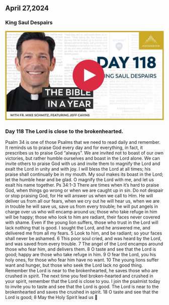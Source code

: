 ## April 27,2024

### King Saul Despairs

[![King Saul Despairs](https://raw.githubusercontent.com/linusjf/BIAY/main/April/jpgs/Day118.jpg)](https://youtu.be/0_6WSzY1VAE "King Saul Despairs")

### Day 118 The Lord is close to the brokenhearted.

Psalm 34 is one of those Psalms that we need to read daily and remember. It reminds us to praise God every day and for everything, in fact, it prescribes us to praise God “always”. We are invited not to boast of our own victories, but rather humble ourselves and boast in the Lord alone. We can invite others to praise God with us and invite them to magnify the Lord and exalt the Lord in unity and with joy.
I will bless the Lord at all times; his praise shall continually be in my mouth. My soul makes its boast in the Lord; let the humble hear and be glad. O magnify the Lord with me, and let us exalt his name together. Ps 34:1-3
There are times when it’s hard to praise God, when things go wrong or when we are caught up in sin. Do not despair or stop praising God, for He will answer us when we call to Him. He will deliver us from all our fears, when we cry out he will hear us, when we are in trouble he will save us, save us from every trouble; he will put angels in charge over us who will encamp around us; those who take refuge in him will be happy; those who look to him are radiant, their faces never covered with shame. Even if the young lion suffers, those who trust in the Lord will lack nothing that is good.
I sought the Lord, and he answered me, and delivered me from all my fears. 5 Look to him, and be radiant; so your faces shall never be ashamed. 6 This poor soul cried, and was heard by the Lord, and was saved from every trouble. 7 The angel of the Lord encamps around those who fear him, and delivers them. 8 O taste and see that the Lord is good; happy are those who take refuge in him. 9 O fear the Lord, you his holy ones, for those who fear him have no want. 10 The young lions suffer want and hunger, but those who seek the Lord lack no good thing.
Remember the Lord is near to the brokenhearted, he saves those who are crushed in spirit. The next time you feel broken-hearted and crushed in your spirit, remember that the Lord is close to you. I join the psalmist today to invite you to taste and see that the Lord is good.
The Lord is near to the brokenhearted and saves the crushed in spirit. 18
O taste and see that the Lord is good; 8
May the Holy Spirit lead us 🙏
